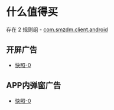 # 什么值得买

存在 2 规则组 - [com.smzdm.client.android](/src/apps/com.smzdm.client.android.ts)

## 开屏广告

- [快照-0](https://i.gkd.li/import/12535072)

## APP内弹窗广告

- [快照-0](https://gkd-kit.gitee.io/import/12695751)
